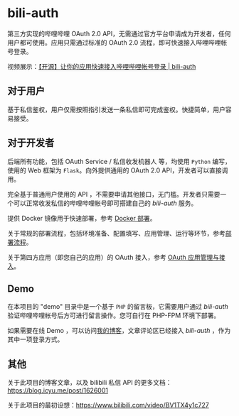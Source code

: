 # bili-auth

第三方实现的哔哩哔哩 OAuth 2.0 API，无需通过官方平台申请成为开发者，任何用户都可使用。应用只需通过标准的 OAuth 2.0 流程，即可快速接入哔哩哔哩帐号登录。

视频展示：[【开源】让你的应用快速接入哔哩哔哩帐号登录 | bili-auth](https://www.bilibili.com/video/BV1iS4y1S7QB)

## 对于用户

基于私信鉴权，用户仅需按照指引发送一条私信即可完成鉴权。快捷简单，用户容易接受。


## 对于开发者

后端所有功能，包括 OAuth Service / 私信收发机器人 等，均使用 `Python` 编写，使用的 Web 框架为 `Flask`。向外提供通用的 OAuth 2.0 API，开发者可以直接调用。

完全基于普通用户使用的 API ，不需要申请其他接口，无门槛。开发者只需要一个可以正常收发私信的哔哩哔哩帐号即可搭建自己的 *bili-auth* 服务。

提供 Docker 镜像用于快速部署，参考 [Docker 部署](doc/deploy-docker.md)。

关于常规的部署流程，包括环境准备、配置填写、应用管理、运行等环节，参考[部署流程](doc/deploy.md)。

关于第四方应用（即您自己的应用）的 OAuth 接入，参考 [OAuth 应用管理与接入](doc/oauth.md)。


## Demo

在本项目的 "demo" 目录中是一个基于 `PHP` 的留言板，它需要用户通过 *bili-auth* 验证哔哩哔哩帐号后方可进行留言操作。您可自行在 PHP-FPM 环境下部署。

如果需要在线 Demo ，可以访问[我的博客](https://blog.icyu.me)，文章评论区已经接入 *bili-auth* ，作为其中一项登录方式。


## 其他

关于此项目的博客文章，以及 bilibili 私信 API 的更多文档：<https://blog.icyu.me/post/1626001>

关于此项目的最初设想：<https://www.bilibili.com/video/BV1TX4y1c727>
